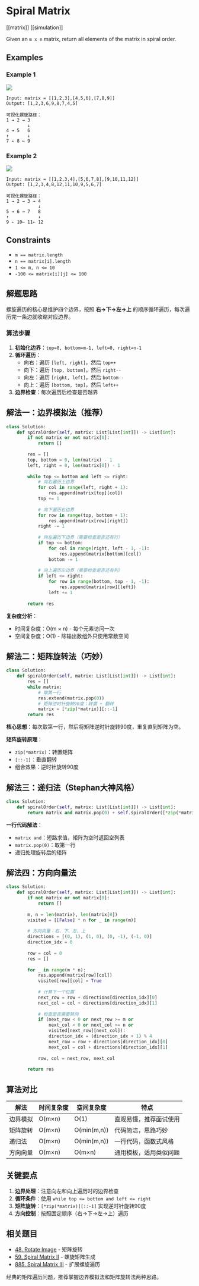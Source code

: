 # Spiral Matrix

[[matrix]] [[simulation]]

Given an `m x n` matrix, return all elements of the matrix in spiral order.

## Examples

### Example 1

![](https://assets.leetcode.com/uploads/2020/11/13/spiral1.jpg)

```text
Input: matrix = [[1,2,3],[4,5,6],[7,8,9]]
Output: [1,2,3,6,9,8,7,4,5]

可视化螺旋路径：
1 → 2 → 3
        ↓
4 → 5   6
↑       ↓
7 ← 8 ← 9
```

### Example 2

![](https://assets.leetcode.com/uploads/2020/11/13/spiral.jpg)

```text
Input: matrix = [[1,2,3,4],[5,6,7,8],[9,10,11,12]]
Output: [1,2,3,4,8,12,11,10,9,5,6,7]

可视化螺旋路径：
1 → 2 → 3 → 4
            ↓
5 → 6 → 7   8
↑           ↓
9 ← 10← 11← 12
```

## Constraints

- `m == matrix.length`
- `n == matrix[i].length`
- `1 <= m, n <= 10`
- `-100 <= matrix[i][j] <= 100`

## 解题思路

螺旋遍历的核心是维护四个边界，按照 **右→下→左→上** 的顺序循环遍历，每次遍历完一条边就收缩对应边界。

### 算法步骤

1. **初始化边界**：`top=0, bottom=m-1, left=0, right=n-1`
2. **循环遍历**：
   - 向右：遍历 `[left, right]`，然后 `top++`
   - 向下：遍历 `[top, bottom]`，然后 `right--`
   - 向左：遍历 `[right, left]`，然后 `bottom--`
   - 向上：遍历 `[bottom, top]`，然后 `left++`
3. **边界检查**：每次遍历后检查是否越界

## 解法一：边界模拟法（推荐）

```python
class Solution:
    def spiralOrder(self, matrix: List[List[int]]) -> List[int]:
        if not matrix or not matrix[0]:
            return []
        
        res = []
        top, bottom = 0, len(matrix) - 1
        left, right = 0, len(matrix[0]) - 1
        
        while top <= bottom and left <= right:
            # 向右遍历上边界
            for col in range(left, right + 1):
                res.append(matrix[top][col])
            top += 1
            
            # 向下遍历右边界
            for row in range(top, bottom + 1):
                res.append(matrix[row][right])
            right -= 1
            
            # 向左遍历下边界（需要检查是否还有行）
            if top <= bottom:
                for col in range(right, left - 1, -1):
                    res.append(matrix[bottom][col])
                bottom -= 1
            
            # 向上遍历左边界（需要检查是否还有列）
            if left <= right:
                for row in range(bottom, top - 1, -1):
                    res.append(matrix[row][left])
                left += 1
        
        return res
```

**复杂度分析**：
- 时间复杂度：O(m × n) - 每个元素访问一次
- 空间复杂度：O(1) - 除输出数组外只使用常数空间

## 解法二：矩阵旋转法（巧妙）

```python
class Solution:
    def spiralOrder(self, matrix: List[List[int]]) -> List[int]:
        res = []
        while matrix:
            # 取第一行
            res.extend(matrix.pop(0))
            # 矩阵逆时针旋转90度：转置 + 翻转
            matrix = [*zip(*matrix)][::-1]
        return res
```

**核心思想**：每次取第一行，然后将矩阵逆时针旋转90度，重复直到矩阵为空。

**矩阵旋转原理**：
- `zip(*matrix)`：转置矩阵
- `[::-1]`：垂直翻转
- 组合效果：逆时针旋转90度

## 解法三：递归法（Stephan大神风格）

```python
class Solution:
    def spiralOrder(self, matrix: List[List[int]]) -> List[int]:
        return matrix and matrix.pop(0) + self.spiralOrder([*zip(*matrix)][::-1])
```

**一行代码解法**：
- `matrix and`：短路求值，矩阵为空时返回空列表
- `matrix.pop(0)`：取第一行
- 递归处理旋转后的矩阵

## 解法四：方向向量法

```python
class Solution:
    def spiralOrder(self, matrix: List[List[int]]) -> List[int]:
        if not matrix or not matrix[0]:
            return []
        
        m, n = len(matrix), len(matrix[0])
        visited = [[False] * n for _ in range(m)]
        
        # 方向向量：右、下、左、上
        directions = [(0, 1), (1, 0), (0, -1), (-1, 0)]
        direction_idx = 0
        
        row = col = 0
        res = []
        
        for _ in range(m * n):
            res.append(matrix[row][col])
            visited[row][col] = True
            
            # 计算下一个位置
            next_row = row + directions[direction_idx][0]
            next_col = col + directions[direction_idx][1]
            
            # 检查是否需要转向
            if (next_row < 0 or next_row >= m or 
                next_col < 0 or next_col >= n or 
                visited[next_row][next_col]):
                direction_idx = (direction_idx + 1) % 4
                next_row = row + directions[direction_idx][0]
                next_col = col + directions[direction_idx][1]
            
            row, col = next_row, next_col
        
        return res
```

## 算法对比

| 解法 | 时间复杂度 | 空间复杂度 | 特点 |
|------|------------|------------|------|
| 边界模拟 | O(m×n) | O(1) | 直观易懂，推荐面试使用 |
| 矩阵旋转 | O(m×n) | O(min(m,n)) | 代码简洁，思路巧妙 |
| 递归法 | O(m×n) | O(min(m,n)) | 一行代码，函数式风格 |
| 方向向量 | O(m×n) | O(m×n) | 通用模板，适用类似问题 |

## 关键要点

1. **边界处理**：注意向左和向上遍历时的边界检查
2. **循环条件**：使用 `while top <= bottom and left <= right`
3. **矩阵旋转**：`[*zip(*matrix)][::-1]` 实现逆时针旋转90度
4. **方向控制**：按照固定顺序（右→下→左→上）遍历

## 相关题目

- [48. Rotate Image](048_rotate_image.md) - 矩阵旋转
- [59. Spiral Matrix II](059_spiral_matrix_ii.md) - 螺旋矩阵生成
- [885. Spiral Matrix III](885_spiral_matrix_iii.md) - 扩展螺旋遍历

经典的矩阵遍历问题，推荐掌握边界模拟法和矩阵旋转法两种思路。
